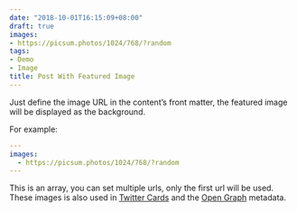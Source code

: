 ```yaml
---
date: "2018-10-01T16:15:09+08:00"
draft: true
images:
- https://picsum.photos/1024/768/?random
tags:
- Demo
- Image
title: Post With Featured Image
---
```


Just define the image URL in the content’s front matter, the featured image will be displayed as the background. 

For example:

```yaml
---
images:
  - https://picsum.photos/1024/768/?random
---
```

This is an array, you can set multiple urls, only the first url will be used. These images is also used in [Twitter Cards](https://developer.twitter.com/en/docs/tweets/optimize-with-cards/guides/getting-started.html) and the [Open Graph](http://ogp.me/) metadata.
